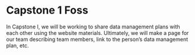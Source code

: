 # Capstone 1 Foss
In Capstone I, we will be working to share data management plans with each other using the website materials. Ultimately, we will make a page for our team describing team members, link to the person’s data management plan, etc.
